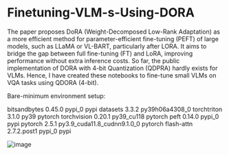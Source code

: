 # Finetuning-VLM-s-Using-DORA

The paper proposes DoRA (Weight-Decomposed Low-Rank Adaptation) as a more efficient method for parameter-efficient fine-tuning (PEFT) of large models, such as LLaMA or VL-BART, particularly after LORA. It aims to bridge the gap between full fine-tuning (FT) and LoRA, improving performance without extra inference costs. So far, the public implementation of DORA with 4-bit Quantization (QDPRA) hardly exists for VLMs. Hence, I have created these notebooks to fine-tune small VLMs on VQA tasks using QDORA (4-bit).

Bare-minimum environment setup:

bitsandbytes              0.45.0                   pypi_0    pypi
datasets                  3.3.2            py39h06a4308_0
torchtriton               3.1.0                      py39    pytorch
torchvision               0.20.1               py39_cu118    pytorch
peft                      0.14.0                   pypi_0    pypi
pytorch                   2.5.1           py3.9_cuda11.8_cudnn9.1.0_0    pytorch
flash-attn                2.7.2.post1              pypi_0    pypi


![image](https://github.com/user-attachments/assets/ce8dd67c-9498-466b-9b18-da4ed62a99ae)
